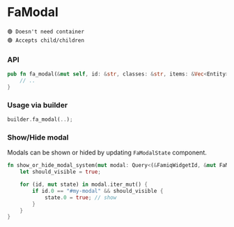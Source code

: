 # FaModal

```
🟢 Doesn't need container
🟢 Accepts child/children
```

### API
```rust
pub fn fa_modal(&mut self, id: &str, classes: &str, items: &Vec<Entity>) {
    // ..
}
```

### Usage via builder
```rust
builder.fa_modal(..);
```

### Show/Hide modal
Modals can be shown or hided by updating `FaModalState` component.

```rust
fn show_or_hide_modal_system(mut modal: Query<(&FamiqWidgetId, &mut FaModalState)>) {
    let should_visible = true;

    for (id, mut state) in modal.iter_mut() {
        if id.0 == "#my-modal" && should_visible {
            state.0 = true; // show
        }
    }
}
```
